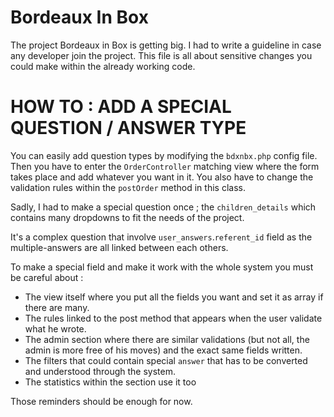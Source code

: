 Bordeaux In Box 
====

The project Bordeaux in Box is getting big. I had to write a guideline in case any developer join the project. This file is all about sensitive changes you could make within the already working code.


HOW TO : ADD A SPECIAL QUESTION / ANSWER TYPE
====

You can easily add question types by modifying the `bdxnbx.php` config file. Then you have to enter the `OrderController` matching view where the form takes place and add whatever you want in it. You also have to change the validation rules within the `postOrder` method in this class.

Sadly, I had to make a special question once ; the `children_details` which contains many dropdowns to fit the needs of the project.

It's a complex question that involve `user_answers`.`referent_id` field as the multiple-answers are all linked between each others.

To make a special field and make it work with the whole system you must be careful about :

  - The view itself where you put all the fields you want and set it as array if there are many.
  - The rules linked to the post method that appears when the user validate what he wrote.
  - The admin section where there are similar validations (but not all, the admin is more free of his moves) and the exact same fields written.
  - The filters that could contain special `answer` that has to be converted and understood through the system.
  - The statistics within the section use it too

Those reminders should be enough for now.